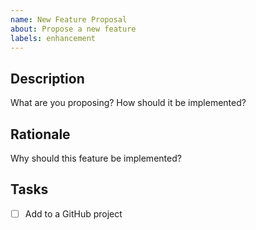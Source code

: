 ```yaml
---
name: New Feature Proposal
about: Propose a new feature
labels: enhancement
---
```


## Description

What are you proposing? How should it be implemented?

## Rationale

Why should this feature be implemented?

## Tasks

- [ ] Add to a GitHub project
